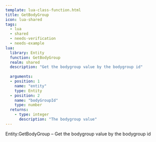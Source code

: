 ```yaml
---
template: lua-class-function.html
title: GetBodyGroup
icon: lua-shared
tags:
  - lua
  - shared
  - needs-verification
  - needs-example
lua:
  library: Entity
  function: GetBodyGroup
  realm: shared
  description: "Get the bodygroup value by the bodygroup id"
  
  arguments:
  - position: 1
    name: "entity"
    type: Entity
  - position: 2
    name: "bodyGroupId"
    type: number
  returns:
    - type: integer
      description: "The bodygroup value"
---
```


<div class="lua__search__keywords">
Entity:GetBodyGroup &#x2013; Get the bodygroup value by the bodygroup id
</div>
